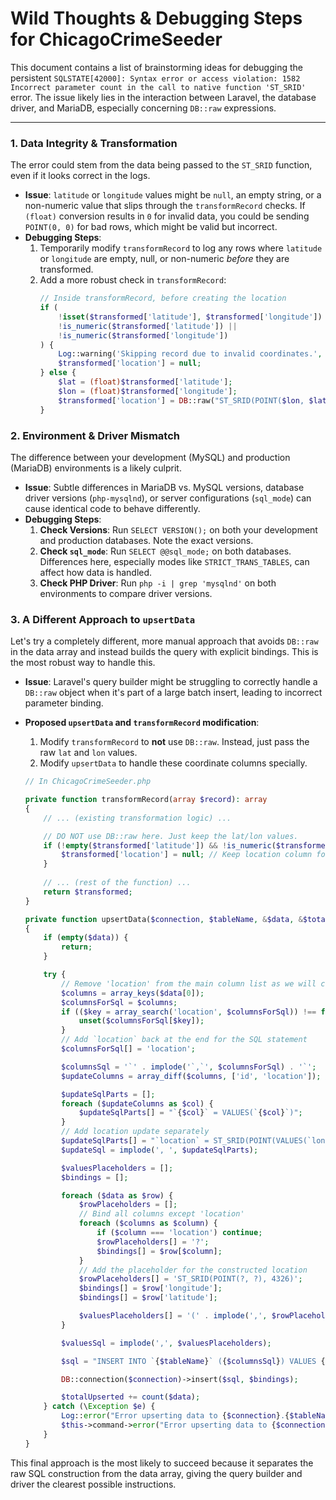 # Wild Thoughts & Debugging Steps for ChicagoCrimeSeeder

This document contains a list of brainstorming ideas for debugging the persistent `SQLSTATE[42000]: Syntax error or access violation: 1582 Incorrect parameter count in the call to native function 'ST_SRID'` error. The issue likely lies in the interaction between Laravel, the database driver, and MariaDB, especially concerning `DB::raw` expressions.

---

### 1. Data Integrity & Transformation

The error could stem from the data being passed to the `ST_SRID` function, even if it looks correct in the logs.

-   **Issue**: `latitude` or `longitude` values might be `null`, an empty string, or a non-numeric value that slips through the `transformRecord` checks. If `(float)` conversion results in `0` for invalid data, you could be sending `POINT(0, 0)` for bad rows, which might be valid but incorrect.
-   **Debugging Steps**:
    1.  Temporarily modify `transformRecord` to log any rows where `latitude` or `longitude` are empty, null, or non-numeric *before* they are transformed.
    2.  Add a more robust check in `transformRecord`:
        ```php
        // Inside transformRecord, before creating the location
        if (
            !isset($transformed['latitude'], $transformed['longitude']) ||
            !is_numeric($transformed['latitude']) ||
            !is_numeric($transformed['longitude'])
        ) {
            Log::warning('Skipping record due to invalid coordinates.', ['record' => $record]);
            $transformed['location'] = null;
        } else {
            $lat = (float)$transformed['latitude'];
            $lon = (float)$transformed['longitude'];
            $transformed['location'] = DB::raw("ST_SRID(POINT($lon, $lat), 4326)");
        }
        ```

### 2. Environment & Driver Mismatch

The difference between your development (MySQL) and production (MariaDB) environments is a likely culprit.

-   **Issue**: Subtle differences in MariaDB vs. MySQL versions, database driver versions (`php-mysqlnd`), or server configurations (`sql_mode`) can cause identical code to behave differently.
-   **Debugging Steps**:
    1.  **Check Versions**: Run `SELECT VERSION();` on both your development and production databases. Note the exact versions.
    2.  **Check `sql_mode`**: Run `SELECT @@sql_mode;` on both databases. Differences here, especially modes like `STRICT_TRANS_TABLES`, can affect how data is handled.
    3.  **Check PHP Driver**: Run `php -i | grep 'mysqlnd'` on both environments to compare driver versions.

### 3. A Different Approach to `upsertData`

Let's try a completely different, more manual approach that avoids `DB::raw` in the data array and instead builds the query with explicit bindings. This is the most robust way to handle this.

-   **Issue**: Laravel's query builder might be struggling to correctly handle a `DB::raw` object when it's part of a large batch insert, leading to incorrect parameter binding.
-   **Proposed `upsertData` and `transformRecord` modification**:
    1.  Modify `transformRecord` to **not** use `DB::raw`. Instead, just pass the raw `lat` and `lon` values.
    2.  Modify `upsertData` to handle these coordinate columns specially.

    ```php
    // In ChicagoCrimeSeeder.php

    private function transformRecord(array $record): array
    {
        // ... (existing transformation logic) ...

        // DO NOT use DB::raw here. Just keep the lat/lon values.
        if (!empty($transformed['latitude']) && !is_numeric($transformed['longitude'])) {
            $transformed['location'] = null; // Keep location column for structure, but it won't be used directly
        }
        
        // ... (rest of the function) ...
        return $transformed;
    }

    private function upsertData($connection, $tableName, &$data, &$totalUpserted)
    {
        if (empty($data)) {
            return;
        }

        try {
            // Remove 'location' from the main column list as we will construct it.
            $columns = array_keys($data[0]);
            $columnsForSql = $columns;
            if (($key = array_search('location', $columnsForSql)) !== false) {
                unset($columnsForSql[$key]);
            }
            // Add `location` back at the end for the SQL statement
            $columnsForSql[] = 'location';

            $columnsSql = '`' . implode('`,`', $columnsForSql) . '`';
            $updateColumns = array_diff($columns, ['id', 'location']); // Don't update location directly

            $updateSqlParts = [];
            foreach ($updateColumns as $col) {
                $updateSqlParts[] = "`{$col}` = VALUES(`{$col}`)";
            }
            // Add location update separately
            $updateSqlParts[] = "`location` = ST_SRID(POINT(VALUES(`longitude`), VALUES(`latitude`)), 4326)";
            $updateSql = implode(', ', $updateSqlParts);

            $valuesPlaceholders = [];
            $bindings = [];

            foreach ($data as $row) {
                $rowPlaceholders = [];
                // Bind all columns except 'location'
                foreach ($columns as $column) {
                    if ($column === 'location') continue;
                    $rowPlaceholders[] = '?';
                    $bindings[] = $row[$column];
                }
                // Add the placeholder for the constructed location
                $rowPlaceholders[] = 'ST_SRID(POINT(?, ?), 4326)';
                $bindings[] = $row['longitude'];
                $bindings[] = $row['latitude'];

                $valuesPlaceholders[] = '(' . implode(',', $rowPlaceholders) . ')';
            }

            $valuesSql = implode(',', $valuesPlaceholders);

            $sql = "INSERT INTO `{$tableName}` ({$columnsSql}) VALUES {$valuesSql} ON DUPLICATE KEY UPDATE {$updateSql}";

            DB::connection($connection)->insert($sql, $bindings);

            $totalUpserted += count($data);
        } catch (\Exception $e) {
            Log::error("Error upserting data to {$connection}.{$tableName}: " . $e->getMessage(), ['sql' => $e->getSql(), 'bindings' => $e->getBindings(), 'exception' => $e]);
            $this->command->error("Error upserting data to {$connection}.{$tableName}. See log for details.");
        }
    }
    ```

This final approach is the most likely to succeed because it separates the raw SQL construction from the data array, giving the query builder and driver the clearest possible instructions.
